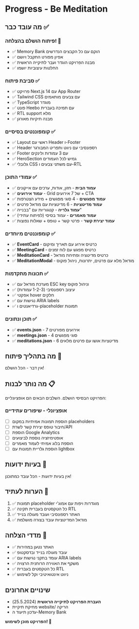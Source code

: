 # Progress - Be Meditation

## מה עובד כבר ✅

### פיתוח הושלם בהצלחה! 🎉
- ✅ Memory Bank הוקם עם כל הקבצים הנדרשים
- ✅ אפיון מפורט התקבל ויושם
- ✅ מבנה הפרויקט הוגדר ועבר לתיקייה הראשית
- ✅ החלטות עיצוביות יושמו

### סביבת פיתוח ✅
- ✅ פרויקט Next.js 14 עם App Router
- ✅ Tailwind CSS עם צבעים מותאמים
- ✅ TypeScript מוגדר
- ✅ פונט Heebo עם תמיכה בעברית
- ✅ RTL support מלא
- ✅ מבנה תיקיות מאורגן

### קומפוננטים בסיסיים ✅
- ✅ Layout ראשי עם Header ו-Footer
- ✅ Header רספונסיבי עם ניווט ותפריט המבורגר
- ✅ Footer עם 3 עמודות ולינקים
- ✅ HeroSection גמיש לכל העמודים
- ✅ גלובלי CSS עם משתני צבעים ו-RTL

### עמודי התוכן ✅
- ✅ **עמוד הבית** - חזון, אודות, ערכים עם אייקונים
- ✅ **עמוד אירועים** - Grid של 7 אירועים + CTA
- ✅ **עמוד מפגשים** - 4 סוגי מפגשים + מידע הצטרפות
- ✅ **עמוד מדיטציות** - 6 מדיטציות עם מודאל פרטים
- ✅ **עמוד גלריה** - קטגוריות עם "בבנייה"
- ✅ **עמוד מאמרים** - עמוד בסיסי (לפיתוח עתידי)
- ✅ **עמוד יצירת קשר** - פרטי קשר + טופס + שאלות נפוצות

### קומפוננטים מיוחדים ✅
- ✅ **EventCard** - כרטיס אירוע עם תאריך ומיקום
- ✅ **MeetingCard** - כרטיס מפגש עם לוח זמנים
- ✅ **MeditationCard** - כרטיס מדיטציה ופתיחת מודאל
- ✅ **MeditationModal** - מודאל מלא עם פרטים, יתרונות, ניהול פוקוס

### תכונות מתקדמות ✅
- ✅ מערכת מודאל עם ESC key וניהול פוקוס
- ✅ עיצוב רספונסיבי (1-2-3 עמודות)
- ✅ אפקטי hover חלקים
- ✅ נגישות עם ARIA labels
- ✅ גרדיאנטים ו-placeholder תמונות

### תוכן ונתונים ✅
- ✅ **events.json** - 7 אירועים מפורטים
- ✅ **meetings.json** - 4 סוגי מפגשים
- ✅ **meditations.json** - 6 מדיטציות אושו עם פרטים מלאים

## מה בתהליך פיתוח 🔄
אין דבר - הכל הושלם!

## מה נותר לבנות 📋
הפרויקט הבסיסי הושלם. השלבים הבאים הם אופציונליים:

### אופציונלי - שיפורים עתידיים
- [ ] הוספת תמונות אמיתיות במקום placeholders
- [ ] חיבור טופס יצירת קשר לשרת/API
- [ ] הוספת Google Analytics
- [ ] אופטימיזציה נוספת לביצועים
- [ ] הוספת בלוג אמיתי לעמוד מאמרים
- [ ] הוספת גלריית תמונות עם lightbox

## בעיות ידועות 🐛
אין בעיות ידועות - הכל עובד כמתוכנן!

## הערות לעתיד 📝
1. ✅ תמונות placeholder מוגדרות ויפות עם אמוג'י
2. ✅ כל הטקסטים בעברית תקינה RTL
3. ✅ האתר רספונסיבי ועובד מעולה בנייד
4. ✅ מודאל המדיטציות עובד בצורה מושלמת

## מדדי הצלחה 🎯
- ✅ האתר נטען במהירות
- ✅ עובד מעולה בנייד ובדסקטופ  
- ✅ עומד בתקני נגישות עם ARIA labels
- ✅ משקף את האווירה הרוחנית הרצויה
- ✅ כל הטקסטים בעברית RTL
- ✅ ניווט אינטואיטיבי וקל לשימוש

## שינויים אחרונים
- **העברת הפרויקט לתיקייה הראשית** (25.5.2024)
- מחיקת תיקיית website/ הריקה
- עדכון תיעוד ה-Memory Bank

**הפרויקט מוכן לשימוש! 🚀** 